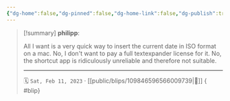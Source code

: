 ```yaml
---
{"dg-home":false,"dg-pinned":false,"dg-home-link":false,"dg-publish":true,"type":"blip","disabled rules":["yaml-title","yaml-title-alias","file-name-heading"],"title":"philipp on mastodon @ 2023-02-11","created-date":"2023-02-11T14:34:06","id":109846596566009740,"updated-date":"2025-05-02T08:50:43","dg-path":"blips/109846596566009739.md","permalink":"/blips/109846596566009739/","dgPassFrontmatter":true,"created":"2023-02-11T14:34:06","updated":"2025-05-02T08:50:43"}
---
```


> [!summary] **philipp**:
>
> All I want is a very quick way to insert the current date in ISO format on a mac. No, I don't want to pay a full textexpander license for it. No, the shortcut app is ridiculously unreliable and therefore not suitable.
> - - -
>
> 🗓️ `Sat, Feb 11, 2023` · [[public/blips/109846596566009739\|🔗]]
{ #blip}

